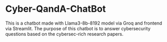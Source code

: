 # Cyber-QandA-ChatBot
This is a chatbot made with Llama3-8b-8192 model via Groq and frontend via Streamlit. The purpose of this chatbot is to answer cybersecurity questions based on the cybersec-rich research papers.
